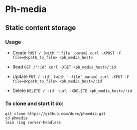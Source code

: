 # Ph-media
## Static content storage
### Usage

- Create ```POST / (with ':file' param)
curl -XPOST -F file=@<path_to_file> <ph_media_host>```

- Read ```GET /':id'
curl -XGET <ph_media_host>/:id```

- Update ```PUT /':id' (with ':file' param)
curl -XPUT -F file=@<path_to_file> <ph_media_host>/:id```

- Delete ```DELETE /':id'
curl -XDELETE <ph_media_host>/:id```

### To clone and start it do:

```
git clone https://github.com/durm/phmedia.git
cd phmedia
lein ring server-headless
```
